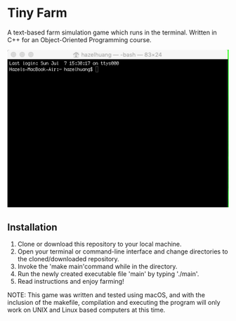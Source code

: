 # Tiny Farm

A text-based farm simulation game which runs in the terminal.
Written in C++ for an Object-Oriented Programming course.

![](tinyfarm.gif)

## Installation
1. Clone or download this repository to your local machine.
2. Open your terminal or command-line interface and change directories to the cloned/downloaded repository.
3. Invoke the 'make main'command while in the directory.
4. Run the newly created executable file 'main' by typing './main'.
5. Read instructions and enjoy farming!

NOTE: This game was written and tested using macOS, and with the inclusion of the makefile, compilation and executing the program will only work on UNIX and Linux based computers at this time.



